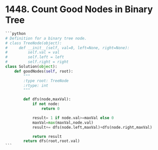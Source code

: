 # 1448. Count Good Nodes in Binary Tree

````python
```python
# Definition for a binary tree node.
# class TreeNode(object):
#     def __init__(self, val=0, left=None, right=None):
#         self.val = val
#         self.left = left
#         self.right = right
class Solution(object):
    def goodNodes(self, root):
        """
        :type root: TreeNode
        :rtype: int
        """

        def dfs(node,maxVal):
            if not node:
                return 0

            result= 1 if node.val>=maxVal else 0
            maxVal=max(maxVal,node.val)
            result+= dfs(node.left,maxVal)+dfs(node.right,maxVal)

            return result
        return dfs(root,root.val)
```
````
